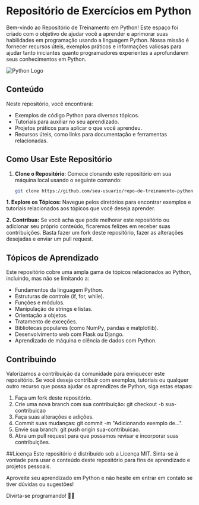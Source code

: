 # Repositório de Exercícios em Python

Bem-vindo ao Repositório de Treinamento em Python! Este espaço foi criado com o objetivo de ajudar você a aprender e aprimorar suas habilidades em programação usando a linguagem Python. Nossa missão é fornecer recursos úteis, exemplos práticos e informações valiosas para ajudar tanto iniciantes quanto programadores experientes a aprofundarem seus conhecimentos em Python.

![Python Logo](https://www.python.org/static/community_logos/python-logo.png)

## Conteúdo

Neste repositório, você encontrará:

- Exemplos de código Python para diversos tópicos.
- Tutoriais para auxiliar no seu aprendizado.
- Projetos práticos para aplicar o que você aprendeu.
- Recursos úteis, como links para documentação e ferramentas relacionadas.

## Como Usar Este Repositório

1. **Clone o Repositório**: Comece clonando este repositório em sua máquina local usando o seguinte comando:

   ```bash
   git clone https://github.com/seu-usuario/repo-de-treinamento-python.git
   
<b>1. Explore os Tópicos:</b> Navegue pelos diretórios para encontrar exemplos e tutoriais relacionados aos tópicos que você deseja aprender.

<b>2. Contribua:</b> Se você acha que pode melhorar este repositório ou adicionar seu próprio conteúdo, ficaremos felizes em receber suas contribuições. Basta fazer um fork deste repositório, fazer as alterações desejadas e enviar um pull request.

## Tópicos de Aprendizado
Este repositório cobre uma ampla gama de tópicos relacionados ao Python, incluindo, mas não se limitando a:

- Fundamentos da linguagem Python.
- Estruturas de controle (if, for, while).
- Funções e módulos.
- Manipulação de strings e listas.
- Orientação a objetos.
- Tratamento de exceções.
- Bibliotecas populares (como NumPy, pandas e matplotlib).
- Desenvolvimento web com Flask ou Django.
- Aprendizado de máquina e ciência de dados com Python.

## Contribuindo
Valorizamos a contribuição da comunidade para enriquecer este repositório. Se você deseja contribuir com exemplos, tutoriais ou qualquer outro recurso que possa ajudar os aprendizes de Python, siga estas etapas:

1. Faça um fork deste repositório.
2. Crie uma nova branch com sua contribuição: git checkout -b sua-contribuicao
3. Faça suas alterações e adições.
4. Commit suas mudanças: git commit -m "Adicionando exemplo de...".
5. Envie sua branch: git push origin sua-contribuicao.
6. Abra um pull request para que possamos revisar e incorporar suas contribuições.

##Licença
Este repositório é distribuído sob a Licença MIT. Sinta-se à vontade para usar o conteúdo deste repositório para fins de aprendizado e projetos pessoais.

Aproveite seu aprendizado em Python e não hesite em entrar em contato se tiver dúvidas ou sugestões!

Divirta-se programando! 🚀🐍
